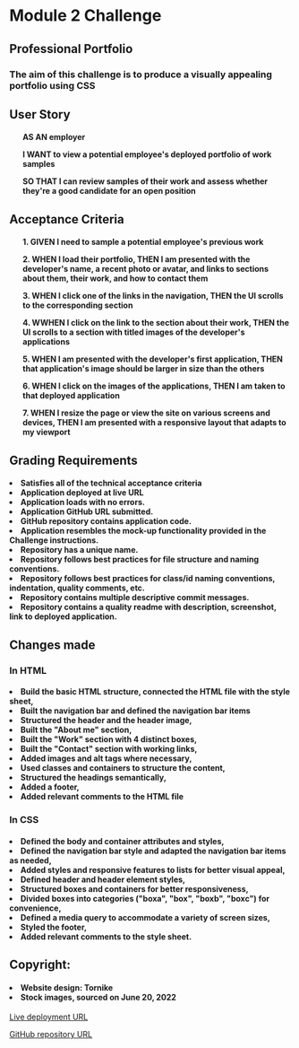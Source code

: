 <h1>Module 2 Challenge</h1>
<h2>Professional Portfolio</h2>

<h3>The aim of this challenge is to produce a visually appealing portfolio using CSS</h3>

<h2>User Story</h2>

<h4><ul>AS AN employer</ul>
<ul>I WANT to view a potential employee's deployed portfolio of work samples</ul>
<ul>SO THAT I can review samples of their work and assess whether they're a good candidate for an open position</ul></h4>

<h2>Acceptance Criteria</h2>
<h4>
<ul>1. GIVEN I need to sample a potential employee's previous work</ul>
<ul>2. WHEN I load their portfolio, THEN I am presented with the developer's name, a recent photo or avatar, and links to sections about them, their work, and how to contact them</ul>
<ul>3. WHEN I click one of the links in the navigation, THEN the UI scrolls to the corresponding section</ul>
<ul>4. WWHEN I click on the link to the section about their work, THEN the UI scrolls to a section with titled images of the developer's applications</ul>
<ul>5. WHEN I am presented with the developer's first application, THEN that application's image should be larger in size than the others</ul>
<ul>6. WHEN I click on the images of the applications, THEN I am taken to that deployed application</ul>
<ul>7. WHEN I resize the page or view the site on various screens and devices, THEN I am presented with a responsive layout that adapts to my viewport</ul></h4>

<h2>Grading Requirements</h2>

<h4><li>Satisfies all of the technical acceptance criteria</li>
<li>Application deployed at live URL</li>
<li>Application loads with no errors.</li>
<li>Application GitHub URL submitted.</li>
<li>GitHub repository contains application code.</li>
<li>Application resembles the mock-up functionality provided in the Challenge instructions.</li>
<li>Repository has a unique name.</li>
<li>Repository follows best practices for file structure and naming conventions.</li>
<li>Repository follows best practices for class/id naming conventions, indentation, quality comments, etc.</li>
<li>Repository contains multiple descriptive commit messages.</li>
<li>Repository contains a quality readme with description, screenshot, link to deployed application.</li></h4>

<h2>Changes made</h2>

<h3>In HTML</h3>
<h4><li>Build the basic HTML structure, connected the HTML file with the style sheet,</li>
<li>Built the navigation bar and defined the navigation bar items</li>
<li>Structured the header and the header image,</li>
<li>Built the "About me" section,</li>
<li>Built the "Work" section with 4 distinct boxes,</li>
<li>Built the "Contact" section with working links,</li>
<li>Added images and alt tags where necessary,</li>
<li>Used classes and containers to structure the content,</li>
<li>Structured the headings semantically,</li>
<li>Added a footer,</li>
<li>Added relevant comments to the HTML file</li>
</h4>

<h3>In CSS</h3>
<h4><li>Defined the body and container attributes and styles,</li>
<li>Defined the navigation bar style and adapted the navigation bar items as needed,</li>
<li>Added styles and responsive features to lists for better visual appeal,</li>
<li>Defined header and header element styles,</li>
<li>Structured boxes and containers for better responsiveness,</li>
<li>Divided boxes into categories ("boxa", "box", "boxb", "boxc") for convenience,</li>
<li>Defined a media query to accommodate a variety of screen sizes,</li>
<li>Styled the footer,</li>
<li>Added relevant comments to the style sheet.</li></h4>

<h2>Copyright:</h2>
<h4><li>Website design: Tornike</li>
<li>Stock images, sourced on June 20, 2022</li></h4>

[Live deployment URL](https://tornicke.github.io/professional-portfolio/)

[GitHub repository URL](https://github.com/tornicke/professional-portfolio.git)